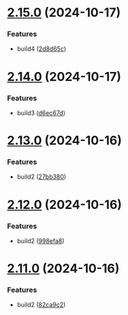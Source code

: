 # [2.15.0](https://github.com/elobytesoftware/SemVerAuto/compare/v2.14.0...v2.15.0) (2024-10-17)


### Features

* build4 ([2d8d65c](https://github.com/elobytesoftware/SemVerAuto/commit/2d8d65c508d921d182f044e7b60989d05a324c2c))



# [2.14.0](https://github.com/elobytesoftware/SemVerAuto/compare/v2.13.0...v2.14.0) (2024-10-17)


### Features

* build3 ([d6ec67d](https://github.com/elobytesoftware/SemVerAuto/commit/d6ec67d4ed9a87b6bde0c5dc17646eccab949715))



# [2.13.0](https://github.com/elobytesoftware/SemVerAuto/compare/v2.12.0...v2.13.0) (2024-10-16)


### Features

* build2 ([27bb380](https://github.com/elobytesoftware/SemVerAuto/commit/27bb380aaed12cc1be22118faf5957c3b11920a2))



# [2.12.0](https://github.com/elobytesoftware/SemVerAuto/compare/v2.11.0...v2.12.0) (2024-10-16)


### Features

* build2 ([998efa8](https://github.com/elobytesoftware/SemVerAuto/commit/998efa81c36c22546283939c24f64a4898426e99))



# [2.11.0](https://github.com/elobytesoftware/SemVerAuto/compare/v2.10.0...v2.11.0) (2024-10-16)


### Features

* build2 ([82ca9c2](https://github.com/elobytesoftware/SemVerAuto/commit/82ca9c2bc991c1803cc65a657c334683b8584e13))



